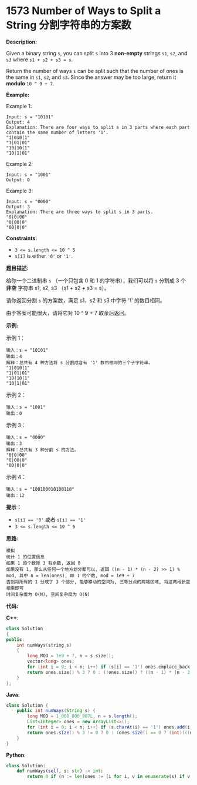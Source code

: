 # 1573 Number of Ways to Split a String 分割字符串的方案数

__Description:__

Given a binary string `s`, you can split `s` into 3 __non-empty__ strings `s1`, `s2`, and `s3` where `s1 + s2 + s3 = s`.

Return the number of ways `s` can be split such that the number of ones is the same in `s1`, `s2`, and `s3`. Since the answer may be too large, return it __modulo__ `10 ^ 9 + 7`.

__Example:__

Example 1:

```text
Input: s = "10101"
Output: 4
Explanation: There are four ways to split s in 3 parts where each part contain the same number of letters '1'.
"1|010|1"
"1|01|01"
"10|10|1"
"10|1|01"
```

Example 2:

```text
Input: s = "1001"
Output: 0
```

Example 3:

```text
Input: s = "0000"
Output: 3
Explanation: There are three ways to split s in 3 parts.
"0|0|00"
"0|00|0"
"00|0|0"
```

__Constraints:__

- `3 <= s.length <= 10 ^ 5`
- `s[i]` is either `'0'` or `'1'`.

__题目描述:__

给你一个二进制串 `s` （一个只包含 0 和 1 的字符串），我们可以将 `s` 分割成 3 个 __非空__ 字符串 s1, s2, s3 （s1 + s2 + s3 = s）。

请你返回分割 `s` 的方案数，满足 s1，s2 和 s3 中字符 '1' 的数目相同。

由于答案可能很大，请将它对 10 ^ 9 + 7 取余后返回。

__示例:__

示例 1：

```text
输入：s = "10101"
输出：4
解释：总共有 4 种方法将 s 分割成含有 '1' 数目相同的三个子字符串。
"1|010|1"
"1|01|01"
"10|10|1"
"10|1|01"
```

示例 2：

```text
输入：s = "1001"
输出：0
```

示例 3：

```text
输入：s = "0000"
输出：3
解释：总共有 3 种分割 s 的方法。
"0|0|00"
"0|00|0"
"00|0|0"
```

示例 4：

```text
输入：s = "100100010100110"
输出：12
```

__提示：__

- `s[i] == '0'` 或者 `s[i] == '1'`
- `3 <= s.length <= 10 ^ 5`

__思路:__

```text
模拟
统计 1 的位置信息
如果 1 的个数除 3 有余数, 返回 0
如果没有 1, 那么从任何一个地方划分都可以, 返回 ((n - 1) * (n - 2) >> 1) % mod, 其中 n = len(ones), 即 1 的个数, mod = 1e9 + 7
否则将所有的 1 分成了 3 个部分, 能够移动的空间为, 三等分点的两端区域, 将这两段长度相乘即可
时间复杂度为 O(N), 空间复杂度为 O(N)
```

__代码:__

__C++__:

```C++
class Solution 
{
public:
    int numWays(string s) 
    {
        long MOD = 1e9 + 7, n = s.size();
        vector<long> ones;
        for (int i = 0; i < n; i++) if (s[i] == '1') ones.emplace_back(i);
        return ones.size() % 3 ? 0 : (!ones.size() ? ((n - 1) * (n - 2) >> 1) % MOD : (ones[ones.size() / 3] - ones[ones.size() / 3 - 1]) * (ones[ones.size() / 3 << 1] - ones[(ones.size() / 3 << 1) - 1]) % MOD);
    }
};
```

__Java__:

```Java
class Solution {
    public int numWays(String s) {
        long MOD = 1_000_000_007L, n = s.length();
        List<Integer> ones = new ArrayList<>();
        for (int i = 0; i < n; i++) if (s.charAt(i) == '1') ones.add(i);
        return ones.size() % 3 != 0 ? 0 : (ones.size() == 0 ? (int)(((n - 1) * (n - 2) >> 1) % MOD) : (int)((long)(ones.get(ones.size() / 3) - ones.get(ones.size() / 3 - 1)) * (long)(ones.get(ones.size() / 3 << 1) - ones.get((ones.size() / 3 << 1) - 1)) % MOD));
    }
}
```

__Python__:

```Python
class Solution:
    def numWays(self, s: str) -> int:
        return 0 if (n := len(ones := [i for i, v in enumerate(s) if v == '1'])) % 3 else sum(range(len(s) - 1)) % (10 ** 9 + 7) if not n else ((ones[a := n // 3] - ones[a - 1]) * (ones[b := a << 1] - ones[b - 1])) % (10 ** 9 + 7)
```
